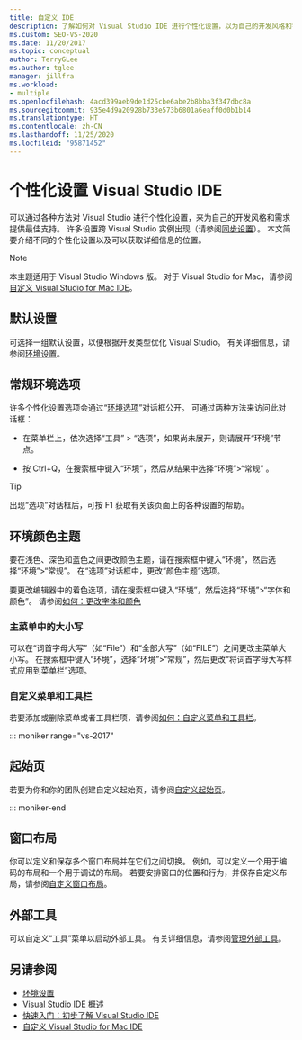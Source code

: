 ```yaml
---
title: 自定义 IDE
description: 了解如何对 Visual Studio IDE 进行个性化设置，以为自己的开发风格和需求提供最佳支持。
ms.custom: SEO-VS-2020
ms.date: 11/20/2017
ms.topic: conceptual
author: TerryGLee
ms.author: tglee
manager: jillfra
ms.workload:
- multiple
ms.openlocfilehash: 4acd399aeb9de1d25cbe6abe2b8bba3f347dbc8a
ms.sourcegitcommit: 935e4d9a20928b733e573b6801a6eaff0d0b1b14
ms.translationtype: HT
ms.contentlocale: zh-CN
ms.lasthandoff: 11/25/2020
ms.locfileid: "95871452"
---
```

# <a name="personalize-the-visual-studio-ide"></a>个性化设置 Visual Studio IDE

可以通过各种方法对 Visual Studio 进行个性化设置，来为自己的开发风格和需求提供最佳支持。 许多设置跨 Visual Studio 实例出现（请参阅[同步设置](../ide/synchronized-settings-in-visual-studio.md)）。 本文简要介绍不同的个性化设置以及可以获取详细信息的位置。

> [!NOTE]
> 本主题适用于 Visual Studio  Windows 版。 对于 Visual Studio for Mac，请参阅[自定义 Visual Studio for Mac IDE](/visualstudio/mac/customizing-the-ide)。

## <a name="default-settings"></a>默认设置

可选择一组默认设置，以便根据开发类型优化 Visual Studio。 有关详细信息，请参阅[环境设置](environment-settings.md)。

## <a name="general-environment-options"></a>常规环境选项

许多个性化设置选项会通过“[环境选项](../ide/reference/general-environment-options-dialog-box.md)”对话框公开。 可通过两种方法来访问此对话框：

- 在菜单栏上，依次选择“工具” > “选项”，如果尚未展开，则请展开“环境”节点。  

- 按 Ctrl+Q，在搜索框中键入“环境”，然后从结果中选择“环境”>“常规”   。

> [!TIP]
> 出现“选项”对话框后，可按 F1 获取有关该页面上的各种设置的帮助。

## <a name="environment-color-themes"></a>环境颜色主题

要在浅色、深色和蓝色之间更改颜色主题，请在搜索框中键入“环境”，然后选择“环境”>“常规”。 在“选项”对话框中，更改“颜色主题”选项。

要更改编辑器中的着色选项，请在搜索框中键入“环境”，然后选择“环境”>“字体和颜色”。 请参阅[如何：更改字体和颜色](../ide/how-to-change-fonts-and-colors-in-visual-studio.md)

### <a name="main-menu-casing"></a>主菜单中的大小写

可以在“词首字母大写”（如“File”）和“全部大写”（如“FILE”）之间更改主菜单大小写。 在搜索框中键入“环境”，选择“环境”>“常规”，然后更改“将词首字母大写样式应用到菜单栏”选项。

### <a name="customize-menus-and-toolbars"></a>自定义菜单和工具栏

若要添加或删除菜单或者工具栏项，请参阅[如何：自定义菜单和工具栏](../ide/how-to-customize-menus-and-toolbars-in-visual-studio.md)。

::: moniker range="vs-2017"

## <a name="start-page"></a>起始页

若要为你和你的团队创建自定义起始页，请参阅[自定义起始页](../ide/customizing-the-start-page-for-visual-studio.md)。

::: moniker-end

## <a name="window-layouts"></a>窗口布局

你可以定义和保存多个窗口布局并在它们之间切换。 例如，可以定义一个用于编码的布局和一个用于调试的布局。 若要安排窗口的位置和行为，并保存自定义布局，请参阅[自定义窗口布局](../ide/customizing-window-layouts-in-visual-studio.md)。

## <a name="external-tools"></a>外部工具

可以自定义“工具”菜单以启动外部工具。 有关详细信息，请参阅[管理外部工具](../ide/managing-external-tools.md)。

## <a name="see-also"></a>另请参阅

- [环境设置](environment-settings.md)
- [Visual Studio IDE 概述](../get-started/visual-studio-ide.md)
- [快速入门：初步了解 Visual Studio IDE](../ide/quickstart-ide-orientation.md)
- [自定义 Visual Studio for Mac IDE](/visualstudio/mac/customizing-the-ide)
